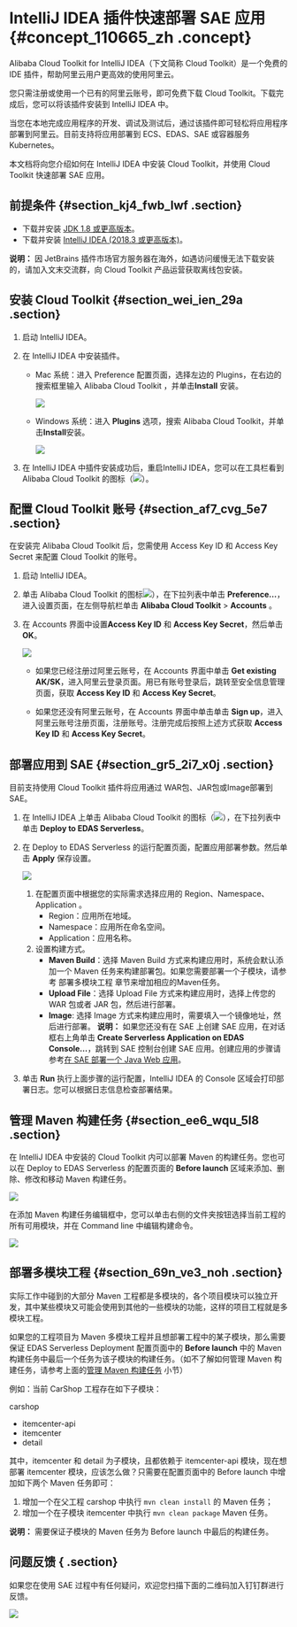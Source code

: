 # IntelliJ IDEA 插件快速部署 SAE 应用 {#concept_110665_zh .concept}

Alibaba Cloud Toolkit for IntelliJ IDEA（下文简称 Cloud Toolkit）是一个免费的 IDE 插件，帮助阿里云用户更高效的使用阿里云。

您只需注册或使用一个已有的阿里云账号，即可免费下载 Cloud Toolkit。下载完成后，您可以将该插件安装到 IntelliJ IDEA 中。

当您在本地完成应用程序的开发、调试及测试后，通过该插件即可轻松将应用程序部署到阿里云。目前支持将应用部署到 ECS、EDAS、SAE 或容器服务 Kubernetes。

本文档将向您介绍如何在 IntelliJ IDEA 中安装 Cloud Toolkit，并使用 Cloud Toolkit 快速部署 SAE 应用。

## 前提条件 {#section_kj4_fwb_lwf .section}

-   下载并安装 [JDK 1.8 或更高版本](https://www.oracle.com/technetwork/java/javase/downloads/jdk8-downloads-2133151.html)。
-   下载并安装 [IntelliJ IDEA \(2018.3 或更高版本\)](https://www.jetbrains.com/idea/download/)。

**说明：** 因 JetBrains 插件市场官方服务器在海外，如遇访问缓慢无法下载安装的，请加入文末交流群，向 Cloud Toolkit 产品运营获取离线包安装。


## 安装 Cloud Toolkit {#section_wei_ien_29a .section}

1.  启动 IntelliJ IDEA。
2.  在 IntelliJ IDEA 中安装插件。
    -   Mac 系统：进入 Preference 配置页面，选择左边的 Plugins，在右边的搜索框里输入 Alibaba Cloud Toolkit ，并单击**Install** 安装。

        ![](https://aliware-images.oss-cn-hangzhou.aliyuncs.com/edas/DeveloperTool/Install-Intellij-Idea-MAC.jpg)

    -   Windows 系统：进入 **Plugins** 选项，搜索 Alibaba Cloud Toolkit，并单击**Install**安装。

        ![](http://aliware-images.oss-cn-hangzhou.aliyuncs.com/edas/DeveloperTool/edas-cloudtoolkit-installconfig-Windows.png)

3.  在 IntelliJ IDEA 中插件安装成功后，重启IntelliJ IDEA，您可以在工具栏看到 Alibaba Cloud Toolkit 的图标（![](http://aliware-images.oss-cn-hangzhou.aliyuncs.com/edas/DeveloperTool/aliyun%20logo.png)）。

## 配置 Cloud Toolkit 账号 {#section_af7_cvg_5e7 .section}

在安装完 Alibaba Cloud Toolkit 后，您需使用 Access Key ID 和 Access Key Secret 来配置 Cloud Toolkit 的账号。

1.  启动 IntelliJ IDEA。
2.  单击 Alibaba Cloud Toolkit 的图标![](http://aliware-images.oss-cn-hangzhou.aliyuncs.com/edas/DeveloperTool/aliyun%20logo.png)），在下拉列表中单击 **Preference…**，进入设置页面，在左侧导航栏单击 **Alibaba Cloud Toolkit** \> **Accounts** 。
3.  在 Accounts 界面中设置**Access Key ID** 和 **Access Key Secret**，然后单击 **OK**。

    ![](http://aliware-images.oss-cn-hangzhou.aliyuncs.com/edas/DeveloperTool/Config-Idea-Cloud-Toolkit-Account.png)

    -   如果您已经注册过阿里云账号，在 Accounts 界面中单击 **Get existing AK/SK**，进入阿里云登录页面。用已有账号登录后，跳转至安全信息管理页面，获取 **Access Key ID** 和 **Access Key Secret**。

    -   如果您还没有阿里云账号，在 Accounts 界面中单击单击 **Sign up**，进入阿里云账号注册页面，注册账号。注册完成后按照上述方式获取 **Access Key ID** 和 **Access Key Secret**。


## 部署应用到 SAE {#section_gr5_2i7_x0j .section}

目前支持使用 Cloud Toolkit 插件将应用通过 WAR包、JAR包或Image部署到 SAE。

1.  在 IntelliJ IDEA 上单击 Alibaba Cloud Toolkit 的图标（![](http://aliware-images.oss-cn-hangzhou.aliyuncs.com/edas/DeveloperTool/aliyun%20logo.png)），在下拉列表中单击 **Deploy to EDAS Serverless**。
2.  在 Deploy to EDAS Serverless 的运行配置页面，配置应用部署参数。然后单击 **Apply** 保存设置。

    ![](https://aliware-images.oss-cn-hangzhou.aliyuncs.com/EDAS/Serverless/Serverless_CloudToolkit_DeploytoServerless1.png)

    1.  在配置页面中根据您的实际需求选择应用的 Region、Namespace、Application 。
        -   Region：应用所在地域。
        -   Namespace：应用所在命名空间。
        -   Application：应用名称。
    2.  设置构建方式。
        -   **Maven Build**：选择 Maven Build 方式来构建应用时，系统会默认添加一个 Maven 任务来构建部署包。如果您需要部署一个子模块，请参考 部署多模块工程 章节来增加相应的Maven任务。
        -   **Upload File**：选择 Upload File 方式来构建应用时，选择上传您的 WAR 包或者 JAR 包，然后进行部署。
        -   **Image**: 选择 Image 方式来构建应用时，需要填入一个镜像地址，然后进行部署。
    **说明：** 如果您还没有在 SAE 上创建 SAE 应用，在对话框右上角单击 **Create Serverless Application on EDAS Console…**，跳转到 SAE 控制台创建 SAE 应用。创建应用的步骤请参考[在 SAE 部署一个 Java Web 应用](https://help.aliyun.com/document_detail/94541.html)。

3.  单击 **Run** 执行上面步骤的运行配置，IntelliJ IDEA 的 Console 区域会打印部署日志。您可以根据日志信息检查部署结果。

## 管理 Maven 构建任务 {#section_ee6_wqu_5l8 .section}

在 IntelliJ IDEA 中安装的 Cloud Toolkit 内可以部署 Maven 的构建任务。您也可以在 Deploy to EDAS Serverless 的配置页面的 **Before launch** 区域来添加、删除、修改和移动 Maven 构建任务。

![](https://aliware-images.oss-cn-hangzhou.aliyuncs.com/EDAS/Serverless/Serverless_CloudToolkit_DeploytoServerless-manageMaven-1.png)

在添加 Maven 构建任务编辑框中，您可以单击右侧的文件夹按钮选择当前工程的所有可用模块，并在 Command line 中编辑构建命令。

![](https://aliware-images.oss-cn-hangzhou.aliyuncs.com/edas/DeveloperTool/add-maven-in-Intellij-Idea.png)

## 部署多模块工程 {#section_69n_ve3_noh .section}

实际工作中碰到的大部分 Maven 工程都是多模块的，各个项目模块可以独立开发，其中某些模块又可能会使用到其他的一些模块的功能，这样的项目工程就是多模块工程。

如果您的工程项目为 Maven 多模块工程并且想部署工程中的某子模块，那么需要保证 EDAS Serverless Deployment 配置页面中的 **Before launch** 中的 Maven 构建任务中最后一个任务为该子模块的构建任务。（如不了解如何管理 Maven 构建任务，请参考上面的[管理 Maven 构建任务](#) 小节）

例如：当前 CarShop 工程存在如下子模块：

carshop

-   itemcenter-api
-   itemcenter
-   detail

其中，itemcenter 和 detail 为子模块，且都依赖于 itemcenter-api 模块，现在想部署 itemcenter 模块，应该怎么做？只需要在配置页面中的 Before launch 中增加如下两个 Maven 任务即可：

1.  增加一个在父工程 carshop 中执行 `mvn clean install` 的 Maven 任务；
2.  增加一个在子模块 itemcenter 中执行 `mvn clean package` Maven 任务。

**说明：** 需要保证子模块的 Maven 任务为 Before launch 中最后的构建任务。

## 问题反馈 { .section}

如果您在使用 SAE 过程中有任何疑问，欢迎您扫描下面的二维码加入钉钉群进行反馈。

![](https://aliware-images.oss-cn-hangzhou.aliyuncs.com/edas/EDAS-Serverless/Serverless-client-group.png)


